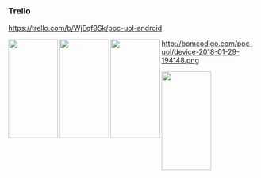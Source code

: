 ### Trello 
https://trello.com/b/WjEqf9Sk/poc-uol-android

<img align="left" width="100" height="200" src="http://bomcodigo.com/poc-uol/device-2018-01-29-194021.png">

<img align="left" width="100" height="200" src="http://bomcodigo.com/poc-uol/device-2018-01-29-194238.png">

<img align="left" width="100" height="200" src="http://bomcodigo.com/poc-uol/device-2018-01-29-194315.png">

http://bomcodigo.com/poc-uol/device-2018-01-29-194148.png

<img align="left" width="100" height="200" src="http://bomcodigo.com/poc-uol/device-2018-01-29-194148.png">



